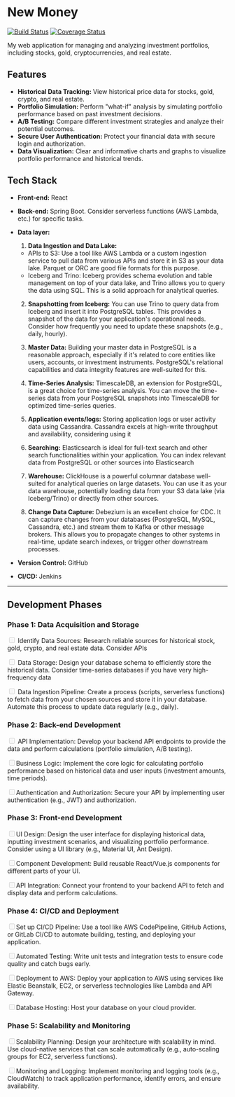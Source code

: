 # New Money

<!-- Need to implement -->
[![Build Status](https://travis-ci.org/your-username/your-repo.svg?branch=main)](https://travis-ci.org/your-username/your-repo) [![Coverage Status](https://coveralls.io/repos/github/your-username/your-repo/badge.svg?branch=main)](https://coveralls.io/github/your-username/your-repo?branch=main)


My web application for managing and analyzing investment portfolios, including stocks, gold, cryptocurrencies, and real estate.

## Features
- **Historical Data Tracking:** View historical price data for stocks, gold, crypto, and real estate.
- **Portfolio Simulation:**  Perform "what-if" analysis by simulating portfolio performance based on past investment decisions.
- **A/B Testing:** Compare different investment strategies and analyze their potential outcomes.
- **Secure User Authentication:**  Protect your financial data with secure login and authorization.
- **Data Visualization:**  Clear and informative charts and graphs to visualize portfolio performance and historical trends.

## Tech Stack
- **Front-end:** React
- **Back-end:** Spring Boot. Consider serverless functions (AWS Lambda, etc.) for specific tasks. 
- **Data layer:** 
    1. **Data Ingestion and Data Lake:**
    - APIs to S3: Use a tool like AWS Lambda or a custom ingestion service to pull data from various APIs and store it in S3 as your data lake. Parquet or ORC are good file formats for this purpose.
    - Iceberg and Trino: Iceberg provides schema evolution and table management on top of your data lake, and Trino allows you to query the data using SQL. This is a solid approach for analytical queries.

    2. **Snapshotting from Iceberg:** You can use Trino to query data from Iceberg and insert it into PostgreSQL tables. This provides a snapshot of the data for your application's operational needs. Consider how frequently you need to update these snapshots (e.g., daily, hourly).
    
    3. **Master Data:** Building your master data in PostgreSQL is a reasonable approach, especially if it's related to core entities like users, accounts, or investment instruments. PostgreSQL's relational capabilities and data integrity features are well-suited for this.

    4. **Time-Series Analysis:** TimescaleDB, an extension for PostgreSQL, is a great choice for time-series analysis. You can move the time-series data from your PostgreSQL snapshots into TimescaleDB for optimized time-series queries.

    5. **Application events/logs:** Storing application logs or user activity data using Cassandra. Cassandra excels at high-write throughput and availability, considering using it

    6. **Searching:** Elasticsearch is ideal for full-text search and other search functionalities within your application. You can index relevant data from PostgreSQL or other sources into Elasticsearch

    7. **Warehouse:** ClickHouse is a powerful columnar database well-suited for analytical queries on large datasets. You can use it as your data warehouse, potentially loading data from your S3 data lake (via Iceberg/Trino) or directly from other sources.

    8. **Change Data Capture:** Debezium is an excellent choice for CDC. It can capture changes from your databases (PostgreSQL, MySQL, Cassandra, etc.) and stream them to Kafka or other message brokers. This allows you to propagate changes to other systems in real-time, update search indexes, or trigger other downstream processes.

- **Version Control:** GitHub
- **CI/CD:** Jenkins
---
## Development Phases 
### Phase 1: Data Acquisition and Storage

<input type="checkbox" disabled> Identify Data Sources: Research reliable sources for historical stock, gold, crypto, and real estate data. Consider APIs

<input type="checkbox" disabled> Data Storage: Design your database schema to efficiently store the historical data. Consider time-series databases if you have very high-frequency data

<input type="checkbox" disabled> Data Ingestion Pipeline: Create a process (scripts, serverless functions) to fetch data from your chosen sources and store it in your database. Automate this process to update data regularly (e.g., daily).

### Phase 2: Back-end Development

<input type="checkbox" disabled> API Implementation: Develop your backend API endpoints to provide the data and perform calculations (portfolio simulation, A/B testing).

<input type="checkbox" disabled>Business Logic: Implement the core logic for calculating portfolio performance based on historical data and user inputs (investment amounts, time periods).

<input type="checkbox" disabled>Authentication and Authorization: Secure your API by implementing user authentication (e.g., JWT) and authorization.


### Phase 3: Front-end Development

<input type="checkbox" disabled>UI Design: Design the user interface for displaying historical data, inputting investment scenarios, and visualizing portfolio performance. Consider using a UI library (e.g., Material UI, Ant Design).

<input type="checkbox" disabled>Component Development: Build reusable React/Vue.js components for different parts of your UI.

<input type="checkbox" disabled>API Integration: Connect your frontend to your backend API to fetch and display data and perform calculations.


### Phase 4: CI/CD and Deployment

<input type="checkbox" disabled>Set up CI/CD Pipeline: Use a tool like AWS CodePipeline, GitHub Actions, or GitLab CI/CD to automate building, testing, and deploying your application.

<input type="checkbox" disabled>Automated Testing: Write unit tests and integration tests to ensure code quality and catch bugs early.

<input type="checkbox" disabled>Deployment to AWS: Deploy your application to AWS using services like Elastic Beanstalk, EC2, or serverless technologies like Lambda and API Gateway.

<input type="checkbox" disabled>Database Hosting: Host your database on your cloud provider.

### Phase 5: Scalability and Monitoring

<input type="checkbox" disabled>Scalability Planning: Design your architecture with scalability in mind. Use cloud-native services that can scale automatically (e.g., auto-scaling groups for EC2, serverless functions).

<input type="checkbox" disabled>Monitoring and Logging: Implement monitoring and logging tools (e.g., CloudWatch) to track application performance, identify errors, and ensure availability.

